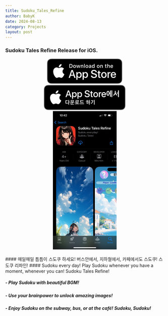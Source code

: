 ```yaml
---
title: Sudoku_Tales_Refine
author: BabyK
date: 2024-08-13
category: Projects
layout: post
---
```

### Sudoku Tales Refine Release for iOS.

<div class="row" align="center">
  <div class="column" >
        <a href="https://apps.apple.com/us/app/sudoku-tales-refine/id6547845536" target="_blank">
        <img src="/img/appleBadge/Download_on_the_App_Store_Badge_US-UK_RGB_blk_092917.svg" ></a>
  </div>
  <div class="column">
        <a href="https://apps.apple.com/kr/app/sudoku-tales-refine/id6547845536" target="_blank"> 
        <img src="/img/appleBadge/Download_on_the_App_Store_Badge_KR_RGB_blk_100317.svg"></a>
  </div>
</div>

<div class="screenShots" align="center">
<img src="/img/sudokuTales/SudokuTalesRefineShot01.jpeg" style="width:40%;height:40%">
</div>

<br>
#### 매일매일 틈틈이 스도쿠 하세요! 버스안에서, 지하철에서, 카페에서도 스도쿠! 스도쿠 리파인!
#### Sudoku every day! Play Sudoku whenever you have a moment, whenever you can! Sudoku Tales Refine!  

##### - Play Sudoku with beautiful BGM!  
##### - Use your brainpower to unlock amazing images!
##### - Enjoy Sudoku on the subway, bus, or at the café! Sudoku, Sudoku!



